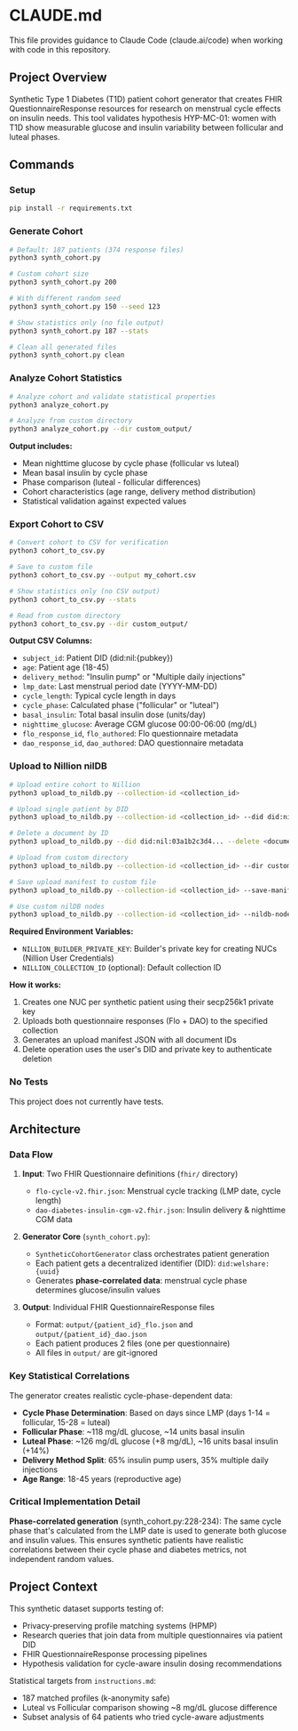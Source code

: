# CLAUDE.md

This file provides guidance to Claude Code (claude.ai/code) when working with code in this repository.

## Project Overview

Synthetic Type 1 Diabetes (T1D) patient cohort generator that creates FHIR QuestionnaireResponse resources for research on menstrual cycle effects on insulin needs. This tool validates hypothesis HYP-MC-01: women with T1D show measurable glucose and insulin variability between follicular and luteal phases.

## Commands

### Setup
```bash
pip install -r requirements.txt
```

### Generate Cohort
```bash
# Default: 187 patients (374 response files)
python3 synth_cohort.py

# Custom cohort size
python3 synth_cohort.py 200

# With different random seed
python3 synth_cohort.py 150 --seed 123

# Show statistics only (no file output)
python3 synth_cohort.py 187 --stats

# Clean all generated files
python3 synth_cohort.py clean
```

### Analyze Cohort Statistics
```bash
# Analyze cohort and validate statistical properties
python3 analyze_cohort.py

# Analyze from custom directory
python3 analyze_cohort.py --dir custom_output/
```

**Output includes:**
- Mean nighttime glucose by cycle phase (follicular vs luteal)
- Mean basal insulin by cycle phase
- Phase comparison (luteal - follicular differences)
- Cohort characteristics (age range, delivery method distribution)
- Statistical validation against expected values

### Export Cohort to CSV
```bash
# Convert cohort to CSV for verification
python3 cohort_to_csv.py

# Save to custom file
python3 cohort_to_csv.py --output my_cohort.csv

# Show statistics only (no CSV output)
python3 cohort_to_csv.py --stats

# Read from custom directory
python3 cohort_to_csv.py --dir custom_output/
```

**Output CSV Columns:**
- `subject_id`: Patient DID (did:nil:{pubkey})
- `age`: Patient age (18-45)
- `delivery_method`: "Insulin pump" or "Multiple daily injections"
- `lmp_date`: Last menstrual period date (YYYY-MM-DD)
- `cycle_length`: Typical cycle length in days
- `cycle_phase`: Calculated phase ("follicular" or "luteal")
- `basal_insulin`: Total basal insulin dose (units/day)
- `nighttime_glucose`: Average CGM glucose 00:00-06:00 (mg/dL)
- `flo_response_id`, `flo_authored`: Flo questionnaire metadata
- `dao_response_id`, `dao_authored`: DAO questionnaire metadata

### Upload to Nillion nilDB
```bash
# Upload entire cohort to Nillion
python3 upload_to_nildb.py --collection-id <collection_id>

# Upload single patient by DID
python3 upload_to_nildb.py --collection-id <collection_id> --did did:nil:03a1b2c3d4...

# Delete a document by ID
python3 upload_to_nildb.py --did did:nil:03a1b2c3d4... --delete <document_id>

# Upload from custom directory
python3 upload_to_nildb.py --collection-id <collection_id> --dir custom_output/

# Save upload manifest to custom file
python3 upload_to_nildb.py --collection-id <collection_id> --save-manifest manifest.json

# Use custom nilDB nodes
python3 upload_to_nildb.py --collection-id <collection_id> --nildb-nodes https://node1.com https://node2.com
```

**Required Environment Variables:**
- `NILLION_BUILDER_PRIVATE_KEY`: Builder's private key for creating NUCs (Nillion User Credentials)
- `NILLION_COLLECTION_ID` (optional): Default collection ID

**How it works:**
1. Creates one NUC per synthetic patient using their secp256k1 private key
2. Uploads both questionnaire responses (Flo + DAO) to the specified collection
3. Generates an upload manifest JSON with all document IDs
4. Delete operation uses the user's DID and private key to authenticate deletion

### No Tests
This project does not currently have tests.

## Architecture

### Data Flow

1. **Input**: Two FHIR Questionnaire definitions (`fhir/` directory)
   - `flo-cycle-v2.fhir.json`: Menstrual cycle tracking (LMP date, cycle length)
   - `dao-diabetes-insulin-cgm-v2.fhir.json`: Insulin delivery & nighttime CGM data

2. **Generator Core** (`synth_cohort.py`):
   - `SyntheticCohortGenerator` class orchestrates patient generation
   - Each patient gets a decentralized identifier (DID): `did:welshare:{uuid}`
   - Generates **phase-correlated data**: menstrual cycle phase determines glucose/insulin values

3. **Output**: Individual FHIR QuestionnaireResponse files
   - Format: `output/{patient_id}_flo.json` and `output/{patient_id}_dao.json`
   - Each patient produces 2 files (one per questionnaire)
   - All files in `output/` are git-ignored

### Key Statistical Correlations

The generator creates realistic cycle-phase-dependent data:

- **Cycle Phase Determination**: Based on days since LMP (days 1-14 = follicular, 15-28 = luteal)
- **Follicular Phase**: ~118 mg/dL glucose, ~14 units basal insulin
- **Luteal Phase**: ~126 mg/dL glucose (+8 mg/dL), ~16 units basal insulin (+14%)
- **Delivery Method Split**: 65% insulin pump users, 35% multiple daily injections
- **Age Range**: 18-45 years (reproductive age)

### Critical Implementation Detail

**Phase-correlated generation** (synth_cohort.py:228-234): The same cycle phase that's calculated from the LMP date is used to generate both glucose and insulin values. This ensures synthetic patients have realistic correlations between their cycle phase and diabetes metrics, not independent random values.

## Project Context

This synthetic dataset supports testing of:
- Privacy-preserving profile matching systems (HPMP)
- Research queries that join data from multiple questionnaires via patient DID
- FHIR QuestionnaireResponse processing pipelines
- Hypothesis validation for cycle-aware insulin dosing recommendations

Statistical targets from `instructions.md`:
- 187 matched profiles (k-anonymity safe)
- Luteal vs Follicular comparison showing ~8 mg/dL glucose difference
- Subset analysis of 64 patients who tried cycle-aware adjustments
